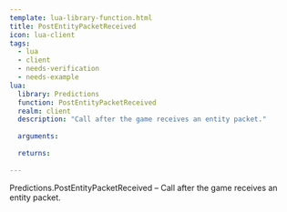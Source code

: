 ```yaml
---
template: lua-library-function.html
title: PostEntityPacketReceived
icon: lua-client
tags:
  - lua
  - client
  - needs-verification
  - needs-example
lua:
  library: Predictions
  function: PostEntityPacketReceived
  realm: client
  description: "Call after the game receives an entity packet."
  
  arguments:
  
  returns:
    
---
```


<div class="lua__search__keywords">
Predictions.PostEntityPacketReceived &#x2013; Call after the game receives an entity packet.
</div>
